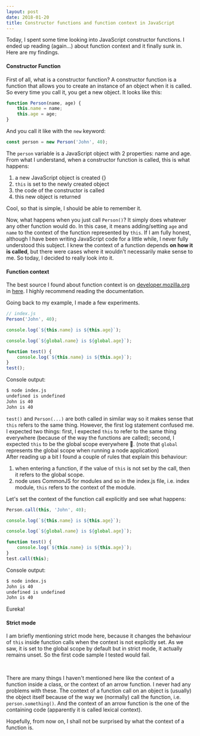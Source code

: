 ```yaml
---
layout: post
date: 2018-01-20
title: Constructor functions and function context in JavaScript
---
```


Today, I spent some time looking into JavaScript constructor functions. I ended up reading (again...) about function context and it finally sunk in. Here are my findings.



#### Constructor Function

First of all, what is a constructor function? A constructor function is a function that allows you to create an instance of an object when it is called. So every time you call it, you get a new object. It looks like this:

```javascript
function Person(name, age) {
    this.name = name;
    this.age = age;
}
```

And you call it like with the `new` keyword:

```javascript
const person = new Person('John', 40);
```

The `person` variable is a JavaScript object with 2 properties: name and age. From what I understand, when a constructor function is called, this is what happens:
1. a new JavaScript object is created {}
2. `this` is set to the newly created object
3. the code of the constructor is called
4. this new object is returned

Cool, so that is simple, I should be able to remember it. 

Now, what happens when you just call `Person()`? It simply does whatever any other function would do. In this case, it means adding/setting `age` and `name` to the context of the function represented by `this`. If I am fully honest, although I have been writing JavaScript code for a little while, I never fully understood this subject. I knew the context of a function depends **on how it is called**, but there were cases where it wouldn't necessarily make sense to me. So today, I decided to really look into it.


#### Function context

The best source I found about function context is on [developer.mozilla.org](https://developer.mozilla.org) in [here](https://developer.mozilla.org/en-US/docs/Web/JavaScript/Reference/Operators/this). I highly recommend reading the documentation.


Going back to my example, I made a few experiments.

```javascript
// index.js
Person('John', 40);

console.log(`${this.name} is ${this.age}`);

console.log(`${global.name} is ${global.age}`);

function test() {
    console.log(`${this.name} is ${this.age}`);
}
test();
```
Console output:
```bash
$ node index.js
undefined is undefined
John is 40
John is 40
```

`test()` and `Person(...)` are both called in similar way so it makes sense that `this` refers to the same thing. However, the first log statement confused me. I expected two things: first, I expected `this` to refer to the same thing everywhere (because of the way the functions are called); second, I expected `this` to be the global scope everywhere 🤔. (note that `global` represents the global scope when running a node application)
<br/>
After reading up a bit I found a couple of rules that explain this behaviour:
1. when entering a function, if the value of `this` is not set by the call, then it refers to the global scope.
2. node uses CommonJS for modules and so in the index.js file, i.e. index module, `this` refers to the context of the module.

Let's set the context of the function call explicitly and see what happens:
```javascript
Person.call(this, 'John', 40);

console.log(`${this.name} is ${this.age}`);

console.log(`${global.name} is ${global.age}`);

function test() {
    console.log(`${this.name} is ${this.age}`);
}
test.call(this);
```
Console output:
```bash
$ node index.js
John is 40
undefined is undefined
John is 40
```

Eureka!


#### Strict mode

I am briefly mentioning strict mode here, because it changes the behaviour of `this` inside function calls when the context is not explicitly set. As we saw, it is set to the global scope by default but in strict mode, it actually remains unset. So the first code sample I tested would fail.


<br/>

There are many things I haven't mentioned here like the context of a function inside a class, or the context of an arrow function. I never had any problems with these. The context of a function call on an object is (usually) the object itself because of the way we (normally) call the function, i.e. `person.something()`. And the context of an arrow function is the one of the containing code (apparently it is called lexical context).

Hopefully, from now on, I shall not be surprised by what the context of a function is.